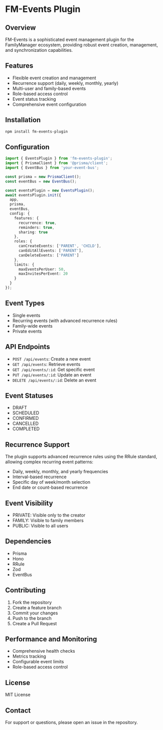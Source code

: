 # FM-Events Plugin

## Overview
FM-Events is a sophisticated event management plugin for the FamilyManager ecosystem, providing robust event creation, management, and synchronization capabilities.

## Features
- Flexible event creation and management
- Recurrence support (daily, weekly, monthly, yearly)
- Multi-user and family-based events
- Role-based access control
- Event status tracking
- Comprehensive event configuration

## Installation
```bash
npm install fm-events-plugin
```

## Configuration
```typescript
import { EventsPlugin } from 'fm-events-plugin';
import { PrismaClient } from '@prisma/client';
import { EventBus } from 'your-event-bus';

const prisma = new PrismaClient();
const eventBus = new EventBus();

const eventsPlugin = new EventsPlugin();
await eventsPlugin.init({ 
  app, 
  prisma, 
  eventBus,
  config: {
    features: {
      recurrence: true,
      reminders: true,
      sharing: true
    },
    roles: {
      canCreateEvents: ['PARENT', 'CHILD'],
      canEditAllEvents: ['PARENT'],
      canDeleteEvents: ['PARENT']
    },
    limits: {
      maxEventsPerUser: 50,
      maxInvitesPerEvent: 20
    }
  }
});
```

## Event Types
- Single events
- Recurring events (with advanced recurrence rules)
- Family-wide events
- Private events

## API Endpoints
- `POST /api/events`: Create a new event
- `GET /api/events`: Retrieve events
- `GET /api/events/:id`: Get specific event
- `PUT /api/events/:id`: Update an event
- `DELETE /api/events/:id`: Delete an event

## Event Statuses
- DRAFT
- SCHEDULED
- CONFIRMED
- CANCELLED
- COMPLETED

## Recurrence Support
The plugin supports advanced recurrence rules using the RRule standard, allowing complex recurring event patterns:
- Daily, weekly, monthly, and yearly frequencies
- Interval-based recurrence
- Specific day of week/month selection
- End date or count-based recurrence

## Event Visibility
- PRIVATE: Visible only to the creator
- FAMILY: Visible to family members
- PUBLIC: Visible to all users

## Dependencies
- Prisma
- Hono
- RRule
- Zod
- EventBus

## Contributing
1. Fork the repository
2. Create a feature branch
3. Commit your changes
4. Push to the branch
5. Create a Pull Request

## Performance and Monitoring
- Comprehensive health checks
- Metrics tracking
- Configurable event limits
- Role-based access control

## License
MIT License

## Contact
For support or questions, please open an issue in the repository.